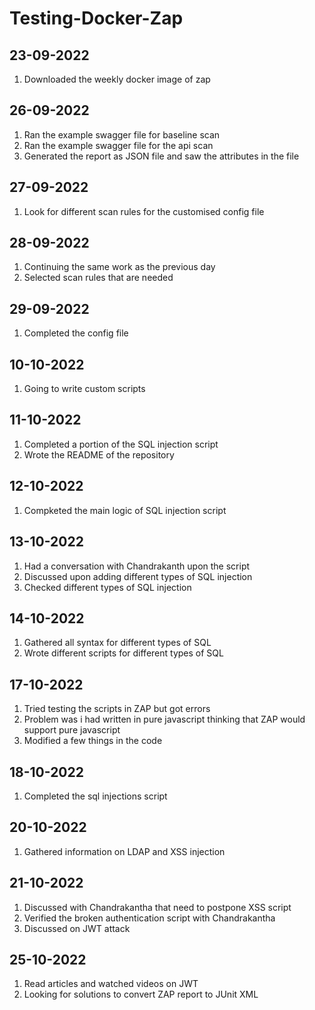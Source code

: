 # Testing-Docker-Zap

## 23-09-2022
<ol>
<li>Downloaded the weekly docker image of zap</li>
</ol>

## 26-09-2022
<ol>
<li>Ran the example swagger file for baseline scan</li>
<li>Ran the example swagger file for the api scan </li>
<li>Generated the report as JSON file and saw the attributes in the file</li>
</ol>

## 27-09-2022
<ol>
<li>Look for different scan rules for the customised config file</li>
</ol>

## 28-09-2022
<ol>
<li>Continuing the same work as the previous day</li>
<li>Selected scan rules that are needed</li>
</ol>

## 29-09-2022
<ol>
<li>Completed the config file</li>
</ol>

## 10-10-2022
<ol>
<li>Going to write custom scripts</li>
</ol>

## 11-10-2022
<ol>
<li>Completed a portion of the SQL injection script</li>
<li>Wrote the README of the repository</li>
</ol>

## 12-10-2022
<ol>
<li>Compketed the main logic of SQL injection script</li>
</ol>

## 13-10-2022
<ol>
<li>Had a conversation with Chandrakanth upon the script</li>
<li>Discussed upon adding different types of SQL injection</li>
<li>Checked different types of SQL injection</li>
</ol>

## 14-10-2022
<ol>
<li>Gathered all syntax for different types of SQL</li>
<li>Wrote different scripts for different types of SQL</li>
</ol>

## 17-10-2022
<ol>
<li>Tried testing the scripts in ZAP but got errors</li>
<li>Problem was i had written in pure javascript thinking that ZAP would support pure javascript</li>
<li>Modified a few things in the code</li>
</ol>

## 18-10-2022
<ol>
<li>Completed the sql injections script</li>
</ol>

## 20-10-2022
<ol>
<li>Gathered information on LDAP and XSS injection</li>
</ol>

## 21-10-2022
<ol>
<li>Discussed with Chandrakantha that need to postpone XSS script</li>
<li>Verified the broken authentication script with Chandrakantha</li>
<li>Discussed on JWT attack</li>
</ol>

## 25-10-2022
<ol>
<li>Read articles and watched videos on JWT</li>
<li>Looking for solutions to convert ZAP report to JUnit XML</li>
</ol>
